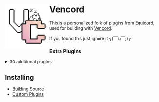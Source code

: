 # Vencord [<img src="./icon.png" width="145" align="left" alt="Vencord">](https://github.com/Vendicated/Vencord)

This is a personalized fork of plugins from [Equicord](https://github.com/Equicord/Equicord), used for building with [Vencord](https://github.com/Vendicated/Vencord).

If you found this just ignore it ╮(￣ω￣;)╭

### Extra Plugins
<details>
<summary>30 additional plugins</summary>

- AmITyping by MrDiamond
- BetterActivities by D3SOX, Arjix, AutumnVN
- BetterAudioPlayer by Creations
- BetterInvites by iamme
- BlockKrsip by D3SOX
- BypassStatus by Inbestigator & thororen
- CharacterCounter by Creations & Panniku
- CopyUserMention by Cortex & castdrian
- CustomSounds by TheKodeToad & SpikeHD
- DeadMembers by Kyuuhachi
- DoNotLeak by Perny
- FindReply by newwares
- HideMessage by Hanzy
- HomeTyping by Samwich
- ImagePreview by Creations
- InRole by nin0dev
- JumpToStart by Samwich
- KeywordNotify by camila314 & x3rt
- MessageLoggerEnhanced by Aria
- NoMirroredCamera by Nyx
- NoNitroUpsell by thororen
- NotificationTitle by Kyuuhachi
- PlatformSpoofer by Drag
- SekaiStickers by MaiKokain
- SidebarChat by Joona
- SoundBoardLogger by Moxxie, fres, echo, maintained by thororen
- Timezones by Aria
- UnitConverter by sadan
- UwUifier by echo
- WhosWatching by fres

</details>

## Installing

- [Building Source](https://docs.vencord.dev/installing/)
- [Custom Plugins](https://docs.vencord.dev/installing/custom-plugins/)